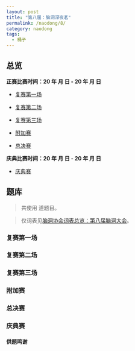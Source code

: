 ```yaml
---
layout: post
title: "第八届：脑洞深夜茗"
permalink: /naodong/8/
category: naodong
tags:
  - 桶子
---
```


## 总览


**正赛比赛时间：20 年  月  日 - 20 年  月  日**

- [复赛第一场](#复赛第一场)
- [复赛第二场](#复赛第二场)
- [复赛第三场](#复赛第三场)

- [附加赛](#附加赛)

- [总决赛](#总决赛)

**庆典比赛时间：20 年  月  日 - 20 年  月  日**

- [庆典赛](#庆典赛)

## 题库

> 共使用  道题目。

> 仅词表见[脑洞协会词表总览：第八届脑洞大会](https://naodongdahui.github.io/zonglan/#脑洞8)。

### 复赛第一场



### 复赛第二场



### 复赛第三场



### 附加赛



### 总决赛



### 庆典赛



#### 供题鸣谢